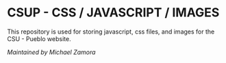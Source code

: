 # CSUP - CSS / JAVASCRIPT / IMAGES

 This repository is used for storing javascript, css files, and images for the CSU - Pueblo website.
 
 *Maintained by Michael Zamora*
